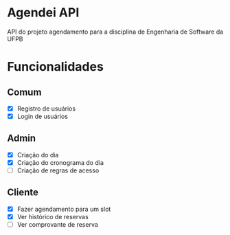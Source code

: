 # Agendei API
API do projeto agendamento para a disciplina de Engenharia de Software da UFPB

# Funcionalidades
## Comum
- [x] Registro de usuários
- [x] Login de usuários

## Admin
- [X] Criação do dia
- [x] Criação do cronograma do dia
- [ ] Criação de regras de acesso

## Cliente
- [x] Fazer agendamento para um slot
- [x] Ver histórico de reservas
- [ ] Ver comprovante de reserva
